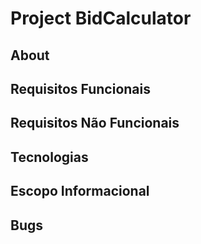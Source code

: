 # Project BidCalculator
## About
## Requisitos Funcionais
## Requisitos Não Funcionais 
## Tecnologias
## Escopo Informacional
## Bugs 